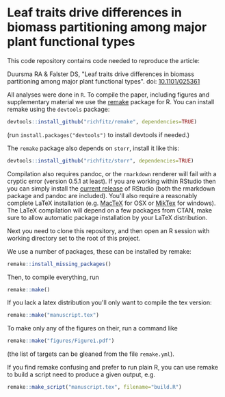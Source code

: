 Leaf traits drive differences in biomass partitioning among major plant functional types
============

This code repository contains code needed to reproduce the article:

Duursma RA & Falster DS, "Leaf traits drive differences in biomass partitioning among major plant functional types". doi: [10.1101/025361](http://dx.doi.org/10.1101/025361)

All analyses were done in `R`. To compile the paper, including figures and supplementary material we use the [remake](https://github.com/richfitz/remake) package for R. You can install remake using the `devtools` package:

```r
devtools::install_github("richfitz/remake", dependencies=TRUE)
```

(run `install.packages("devtools")` to install devtools if needed.)

The `remake` package also depends on `storr`, install it like this:
```r
devtools::install_github("richfitz/storr", dependencies=TRUE)
```

Compilation also requires pandoc, or the `rmarkdown` renderer will fail with a cryptic error (version 0.5.1 at least). If you are working within RStudio then you can simply install the [current release](http://www.rstudio.com/ide/download/preview) of RStudio (both the rmarkdown package and pandoc are included). You'll also require a reasonably complete LaTeX installation (e.g. [MacTeX](https://tug.org/mactex/) for OSX or [MikTex](http://miktex.org/) for windows). The LaTeX compilation will depend on a few packages from CTAN, make sure to allow automatic package installation by your LaTeX distribution.

Next you need to clone this repository, and then open an R session with working directory set to the root of this project.

We use a number of packages, these can be installed by remake:

```r
remake::install_missing_packages()
```

Then, to compile everything, run

```r
remake::make()
```

If you lack a latex distribution you'll only want to compile the tex version:

```r
remake::make("manuscript.tex")
```

To make only any of the figures on their, run a command like

```r
remake::make("figures/Figure1.pdf")
```
(the list of targets can be gleaned from the file `remake.yml`).

If you find remake confusing and prefer to run plain R, you can use remake to build a script need to produce a given output, e.g.

```r
remake::make_script("manuscript.tex", filename="build.R")
```
